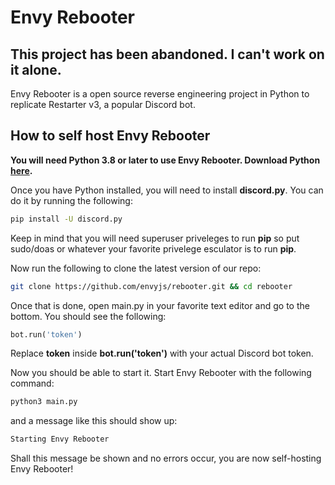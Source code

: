 # Envy Rebooter
## This project has been abandoned. I can't work on it alone.
Envy Rebooter is a open source reverse engineering project in Python to replicate Restarter v3, a popular Discord bot.
## How to self host Envy Rebooter
**You will need Python 3.8 or later to use Envy Rebooter. Download Python [here](https://www.python.org/).**

Once you have Python installed, you will need to install **discord.py**. You can do it by running the following:
```bash
pip install -U discord.py
```
Keep in mind that you will need superuser priveleges to run **pip** so put sudo/doas or whatever your favorite privelege esculator is to run **pip**.

Now run the following to clone the latest version of our repo:
```bash
git clone https://github.com/envyjs/rebooter.git && cd rebooter
```

Once that is done, open main.py in your favorite text editor and go to the bottom. You should see the following:

```python
bot.run('token')
```

Replace **token** inside **bot.run('token')** with your actual Discord bot token.

Now you should be able to start it. Start Envy Rebooter with the following command:

```bash
python3 main.py
```

and a message like this should show up:

```bash
Starting Envy Rebooter
```

Shall this message be shown and no errors occur, you are now self-hosting Envy Rebooter!
